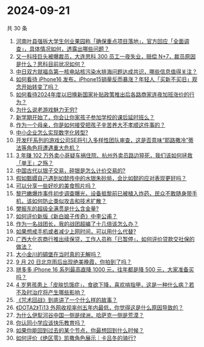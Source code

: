 # 2024-09-21

共 30 条

<!-- BEGIN ZHIHUQUESTIONS -->
<!-- 最后更新时间 Sat Sep 21 2024 00:04:33 GMT+0800 (China Standard Time) -->
1. [河南叶县强拆大学生创业果园称「确保重点项目落地」，官方回应「全面调查」，具体情况如何，透露出哪些问题？](https://www.zhihu.com/question/667512606)
1. [又一科技巨头被曝裁员，大连思科 300 员工一夜失业，赔偿 N+7，裁员原因是什么？思科目前状况如何？](https://www.zhihu.com/question/667658812)
1. [中日双方就福岛第一核电站核污染水排海问题达成共识，哪些信息值得关注？](https://www.zhihu.com/question/667677159)
1. [如何看待 iPhone16 发布，iPhone15销量反而暴涨？年轻人「买新不买旧」观念开始转变了吗？](https://www.zhihu.com/question/667665959)
1. [如何看待2024年度以旧换新国家补贴政策推出后各路商家连夜加班涨价的行为？](https://www.zhihu.com/question/665967445)
1. [为什么说老游戏魅力无穷?](https://www.zhihu.com/question/659354585)
1. [新学期开始了，你会让你家孩子参加学校的课后延时班么？](https://www.zhihu.com/question/666178654)
1. [作为一个母亲，你是如何接受把孩子辛苦养大不孝顺这件事的？](https://www.zhihu.com/question/667626206)
1. [中小企业怎么实现数字化转型?](https://www.zhihu.com/question/451810136)
1. [开发FF系列的游戏公司SE将引入多样性团队审查，这是否意味“耶路撒冷”蒂法等角色将遭遇重大危机？](https://www.zhihu.com/question/667686348)
1. [3 年赚 102 万外卖小哥疑车祸住院、杭州外卖员路边猝死，我们该如何拯救「单王」之殇？](https://www.zhihu.com/question/667486219)
1. [中国古代以银子交易，碎银是怎么计价交易的?](https://www.zhihu.com/question/32241724)
1. [假如甄嬛自己遇到如懿传中的水银朱砂局，会比如懿的应对表现更好吗？](https://www.zhihu.com/question/401824550)
1. [可以分享一些好吃的美食照片吗？](https://www.zhihu.com/question/666844046)
1. [黎巴嫩爆炸事件初步调查曝光，设备抵黎前已被植入炸药，民众不敢随身带手机，该如何防止类似攻击和技术扩散？](https://www.zhihu.com/question/667655235)
1. [樊振东的超级全满贯是什么含金量?](https://www.zhihu.com/question/664837286)
1. [如何评价新版《新白娘子传奇》中李公甫？](https://www.zhihu.com/question/322049059)
1. [作为一名战团长，我的战团超编了十几倍该怎么办？](https://www.zhihu.com/question/664547435)
1. [如果想戒手机或者减少上网时间，可以用什么代替?](https://www.zhihu.com/question/479632511)
1. [广西大化农商行推出续保贷，工作人员称「已暂停」，如何评价贷款交社保的做法？](https://www.zhihu.com/question/667593564)
1. [大小金川的碉堡在当时真的无解吗？](https://www.zhihu.com/question/664157247)
1. [9 月 20 日北京雨后出现绝美晚霞，你拍到了吗？](https://www.zhihu.com/question/667699617)
1. [拼多多 iPhone 16 系列最高直降 1000 元，往年都是降 500 元，大家准备买吗？](https://www.zhihu.com/question/667664492)
1. [4 岁男孩患上「皮肤饥饿症」，食欲下降，喜欢啃指甲，这是一种什么病？若不及时治疗将产生哪些影响？](https://www.zhihu.com/question/667651867)
1. [《咒术回战》到底讲了一个什么样的故事？](https://www.zhihu.com/question/628121954)
1. [《DOTA2》Ti13 外网收视率创五年内最低，你觉得这是什么原因导致的？](https://www.zhihu.com/question/667573478)
1. [为什么伊犁河谷中国一侧是绿洲，哈萨克一侧是荒漠？](https://www.zhihu.com/question/667219103)
1. [你认同小学应该快乐教育吗？](https://www.zhihu.com/question/645809869)
1. [如果你能回到过去的某个节点，你最想回到什么时候？](https://www.zhihu.com/question/662443795)
1. [如何评价《绝区零》凯撒角色展示｜卡吕冬的骑行?](https://www.zhihu.com/question/667669851)
<!-- END ZHIHUQUESTIONS -->
